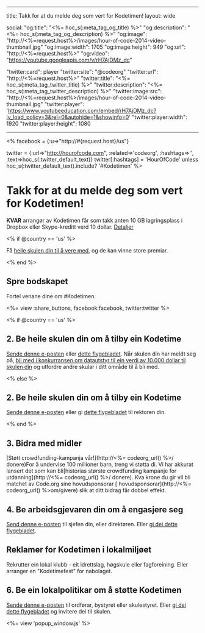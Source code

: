 * * *

title: Takk for at du melde deg som vert for Kodetimen! layout: wide

social: "og:title": "<%= hoc_s(:meta_tag_og_title) %>" "og:description": "<%= hoc_s(:meta_tag_og_description) %>" "og:image": "http://<%=request.host%>/images/hour-of-code-2014-video-thumbnail.jpg" "og:image:width": 1705 "og:image:height": 949 "og:url": "http://<%=request.host%>" "og:video": "https://youtube.googleapis.com/v/rH7AjDMz_dc"

"twitter:card": player "twitter:site": "@codeorg" "twitter:url": "http://<%=request.host%>" "twitter:title": "<%= hoc_s(:meta_tag_twitter_title) %>" "twitter:description": "<%= hoc_s(:meta_tag_twitter_description) %>" "twitter:image:src": "http://<%=request.host%>/images/hour-of-code-2014-video-thumbnail.jpg" "twitter:player": 'https://www.youtubeeducation.com/embed/rH7AjDMz_dc?iv_load_policy=3&rel=0&autohide=1&showinfo=0' "twitter:player:width": 1920 "twitter:player:height": 1080

* * *

<% facebook = {:u=>"http://#{request.host}/us"}

twitter = {:url=>"http://hourofcode.com", :related=>'codeorg', :hashtags=>'', :text=>hoc_s(:twitter_default_text)} twitter[:hashtags] = 'HourOfCode' unless hoc_s(:twitter_default_text).include? '#Kodetimen' %>

# Takk for at du melde deg som vert for Kodetimen!

**KVAR** arrangør av Kodetimen får som takk anten 10 GB lagringsplass i Dropbox eller Skype-kreditt verd 10 dollar. [ Detaljer](<%= hoc_uri('/prizes') %>)

<% if @country == 'us' %>

Få [ heile skulen din til å vere med](<%= hoc_uri('/prizes') %>), og de kan vinne store premiar.

<% end %>

## Spre bodskapet

Fortel venane dine om #Kodetimen.

<%= view :share_buttons, facebook:facebook, twitter:twitter %>

<% if @country == 'us' %>

## 2. Be heile skulen din om å tilby ein Kodetime

[ Sende denne e-posten](<%= hoc_uri('/resources#email') %>) eller [ dette flygebladet](<%= hoc_uri('/files/schools-handout.pdf') %>). Når skulen din har meldt seg på, [bli med i konkurransen om datautstyr til ein verdi av 10.000 dollar til skulen din](/prizes) og utfordre andre skular i ditt område til å bli med.

<% else %>

## 2. Be heile skulen din om å tilby ein Kodetime

[ Sende denne e-posten](<%= hoc_uri('/resources#email') %>) eller gi [ dette flygebladet](<%= hoc_uri('/files/schools-handout.pdf') %>) til rektoren din.

<% end %>

## 3. Bidra med midler

[Støtt crowdfunding-kampanja vår!](http://<%= codeorg_url() %>/ donere)For å undervise 100 millioner barn, treng vi støtta di. Vi har akkurat lansert det som kan bli[historias største crowdfunding kampanje for utdanning](http://<%= codeorg_url() %>/ donere). Kva krone du gir vil bli matchet av Code.org sine hovudsponsorar [ hovudsponsorar](http://<%= codeorg_url() %>om/givere) slik at ditt bidrag får dobbel effekt.

## 4. Be arbeidsgjevaren din om å engasjere seg

[ Send denne e-posten](<%= hoc_uri('/resources#email') %>) til sjefen din, eller direktøren. Eller [ gi dei dette flygebladet](<%= hoc_uri('/resources/hoc-one-pager.pdf') %>).

## Reklamer for Kodetimen i lokalmiljøet

Rekrutter ein lokal klubb - eit idrettslag, høgskule eller fagforeining. Eller arranger en "Kodetimefest" for nabolaget.

## 6. Be ein lokalpolitikar om å støtte Kodetimen

[ Sende denne e-posten](<%= hoc_uri('/resources#politicians') %>) til ordførar, bystyret eller skulestyret. Eller [ gi dei dette flygebladet](<%= hoc_uri('/resources/hoc-one-pager.pdf') %>) og invitere dei til skulen.

<%= view 'popup_window.js' %>